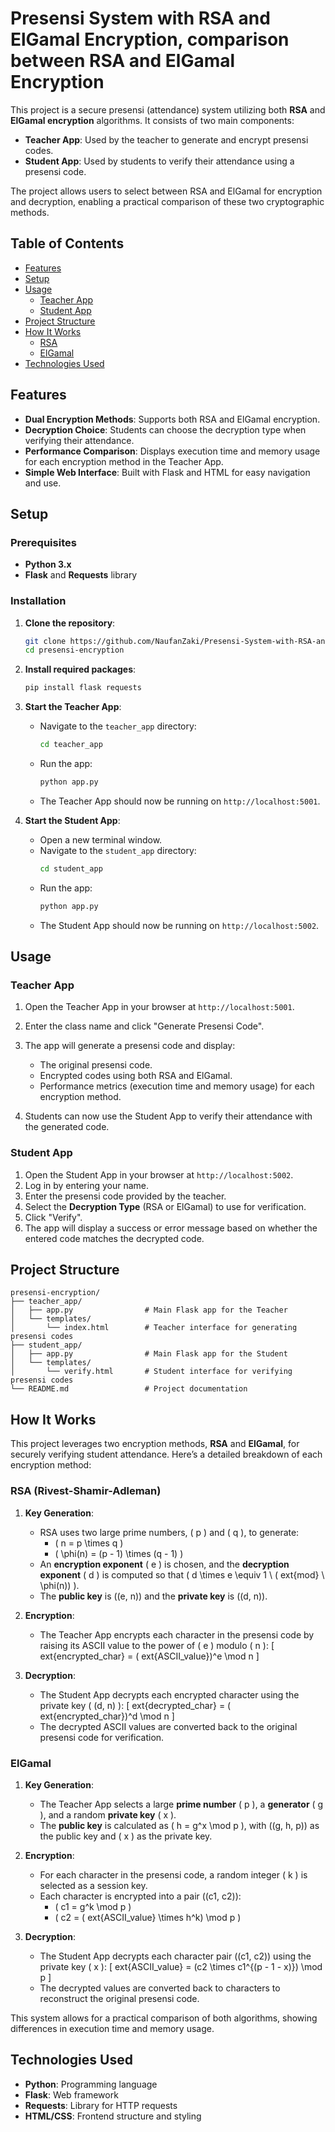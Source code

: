 
# Presensi System with RSA and ElGamal Encryption, comparison between RSA and ElGamal Encryption

This project is a secure presensi (attendance) system utilizing both **RSA** and **ElGamal encryption** algorithms. It consists of two main components:
- **Teacher App**: Used by the teacher to generate and encrypt presensi codes.
- **Student App**: Used by students to verify their attendance using a presensi code.

The project allows users to select between RSA and ElGamal for encryption and decryption, enabling a practical comparison of these two cryptographic methods.

## Table of Contents

- [Features](#features)
- [Setup](#setup)
- [Usage](#usage)
  - [Teacher App](#teacher-app)
  - [Student App](#student-app)
- [Project Structure](#project-structure)
- [How It Works](#how-it-works)
  - [RSA](#rsa-rivest-shamir-adleman)
  - [ElGamal](#elgamal)
- [Technologies Used](#technologies-used)

## Features

- **Dual Encryption Methods**: Supports both RSA and ElGamal encryption.
- **Decryption Choice**: Students can choose the decryption type when verifying their attendance.
- **Performance Comparison**: Displays execution time and memory usage for each encryption method in the Teacher App.
- **Simple Web Interface**: Built with Flask and HTML for easy navigation and use.

## Setup

### Prerequisites

- **Python 3.x**
- **Flask** and **Requests** library

### Installation

1. **Clone the repository**:
    ```bash
    git clone https://github.com/NaufanZaki/Presensi-System-with-RSA-and-ElGamal-Encryption.git
    cd presensi-encryption
    ```

2. **Install required packages**:
    ```bash
    pip install flask requests
    ```

3. **Start the Teacher App**:
    - Navigate to the `teacher_app` directory:
      ```bash
      cd teacher_app
      ```
    - Run the app:
      ```bash
      python app.py
      ```
    - The Teacher App should now be running on `http://localhost:5001`.

4. **Start the Student App**:
    - Open a new terminal window.
    - Navigate to the `student_app` directory:
      ```bash
      cd student_app
      ```
    - Run the app:
      ```bash
      python app.py
      ```
    - The Student App should now be running on `http://localhost:5002`.

## Usage

### Teacher App

1. Open the Teacher App in your browser at `http://localhost:5001`.
2. Enter the class name and click "Generate Presensi Code".
3. The app will generate a presensi code and display:
   - The original presensi code.
   - Encrypted codes using both RSA and ElGamal.
   - Performance metrics (execution time and memory usage) for each encryption method.

4. Students can now use the Student App to verify their attendance with the generated code.

### Student App

1. Open the Student App in your browser at `http://localhost:5002`.
2. Log in by entering your name.
3. Enter the presensi code provided by the teacher.
4. Select the **Decryption Type** (RSA or ElGamal) to use for verification.
5. Click "Verify".
6. The app will display a success or error message based on whether the entered code matches the decrypted code.

## Project Structure

```
presensi-encryption/
├── teacher_app/
│   ├── app.py                # Main Flask app for the Teacher
│   └── templates/
│       └── index.html        # Teacher interface for generating presensi codes
├── student_app/
│   ├── app.py                # Main Flask app for the Student
│   └── templates/
│       └── verify.html       # Student interface for verifying presensi codes
└── README.md                 # Project documentation
```

## How It Works

This project leverages two encryption methods, **RSA** and **ElGamal**, for securely verifying student attendance. Here’s a detailed breakdown of each encryption method:

### RSA (Rivest-Shamir-Adleman)

1. **Key Generation**:
   - RSA uses two large prime numbers, \( p \) and \( q \), to generate:
     - \( n = p \times q \)
     - \( \phi(n) = (p - 1) \times (q - 1) \)
   - An **encryption exponent** \( e \) is chosen, and the **decryption exponent** \( d \) is computed so that \( d \times e \equiv 1 \ (	ext{mod} \ \phi(n)) \).
   - The **public key** is \((e, n)\) and the **private key** is \((d, n)\).

2. **Encryption**:
   - The Teacher App encrypts each character in the presensi code by raising its ASCII value to the power of \( e \) modulo \( n \):
     \[
     	ext{encrypted\_char} = (	ext{ASCII\_value})^e \mod n
     \]

3. **Decryption**:
   - The Student App decrypts each encrypted character using the private key \( (d, n) \):
     \[
     	ext{decrypted\_char} = (	ext{encrypted\_char})^d \mod n
     \]
   - The decrypted ASCII values are converted back to the original presensi code for verification.

### ElGamal

1. **Key Generation**:
   - The Teacher App selects a large **prime number** \( p \), a **generator** \( g \), and a random **private key** \( x \).
   - The **public key** is calculated as \( h = g^x \mod p \), with \((g, h, p)\) as the public key and \( x \) as the private key.

2. **Encryption**:
   - For each character in the presensi code, a random integer \( k \) is selected as a session key.
   - Each character is encrypted into a pair \((c1, c2)\):
     - \( c1 = g^k \mod p \)
     - \( c2 = (	ext{ASCII\_value} \times h^k) \mod p \)

3. **Decryption**:
   - The Student App decrypts each character pair \((c1, c2)\) using the private key \( x \):
     \[
     	ext{ASCII\_value} = (c2 \times c1^{(p - 1 - x)}) \mod p
     \]
   - The decrypted values are converted back to characters to reconstruct the original presensi code.

This system allows for a practical comparison of both algorithms, showing differences in execution time and memory usage.

## Technologies Used

- **Python**: Programming language
- **Flask**: Web framework
- **Requests**: Library for HTTP requests
- **HTML/CSS**: Frontend structure and styling
